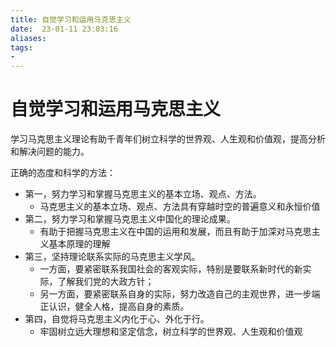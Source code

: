 ```yaml
---
title: 自觉学习和运用马克思主义
date:  23-01-11 23:03:16
aliases: 
tags: 
- 
---
```


# 自觉学习和运用马克思主义

学习马克思主义理论有助千青年们树立科学的世界观、人生观和价值观，提高分析和解决问题的能力。

正确的态度和科学的方法：
- 第一，努力学习和掌握马克思主义的基本立场、观点、方法。
	- 马克思主义的基本立场、观点、方法具有穿越时空的普遍意义和永恒价值
- 第二，努力学习和掌握马克思主义中国化的理论成果。
	- 有助于把握马克思主义在中国的运用和发展，而且有助于加深对马克思主义基本原理的理解
- 第三，坚持理论联系实际的马克思主义学风。
	- 一方面，要紧密联系我国社会的客观实际，特别是要联系新时代的新实际，了解我们党的大政方针；
	- 另一方面，要紧密联系自身的实际，努力改造自己的主观世界，进一步端正认识，健全人格，提高自身的素质。
- 第四，自觉将马克思主义内化于心、外化于行。
	- 牢固树立远大理想和坚定信念，树立科学的世界观、人生观和价值观